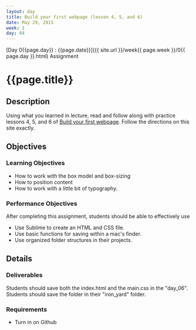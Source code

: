 ```yaml
---
layout: day
title: Build your first webpage (lesson 4, 5, and 6)
date: May 29, 2015
week: 1
day: 04
---
```

[Day 0{{page.day}} : {{page.date}}]({{ site.url }}/week{{ page.week }}/0{{ page.day }}.html) Assignment

# {{page.title}}

## Description
Using what you learned in lecture, read and follow along with practice lessons 4, 5, and 6 of [Build your first webpage](http://learn.shayhowe.com/html-css/getting-to-know-html/). Follow the directions on this site exactly.

## Objectives

### Learning Objectives

* How to work with the box model and box-sizing
* How to position content
* How to work with a little bit of typography.


### Performance Objectives

After completing this assignment, students should be able to effectively use

* Use Sublime to create an HTML and CSS file.
* Use basic functions for saving within a mac's finder.
* Use organized folder structures in their projects.


## Details

### Deliverables
Students should save both the index.html and the main.css in the "day_06". Students should save the folder in their "iron_yard" folder.

### Requirements

* Turn in on Github
